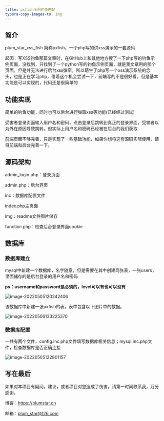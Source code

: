 ```yaml
---
title: pxfish示例钓鱼网站
typora-copy-images-to: img
---
```


## 简介

plum_star_xss_fish 简称pxfish，一个php写的供xss演示的一套源码

起因：写XSS钓鱼那篇文章时，在GitHub上和其他地方搜了一下php写的钓鱼示例页面，没找到，只找到了一个python写的钓鱼示例页面，就是我文章用的那个页面，但是并无法进行后台xss弹窗，所以萌生了php写一个xss演示系统的念头，也是正在学习php，借着这个机会尝试一下，前端写的不是很好看，但是基本功能是可以实现的，代码还是很简单的

## 功能实现

简单的钓鱼功能，同时也可以后台进行弹窗xss等功能(已经经过测试)

受害者登录页面输入用户名和密码，点击登录后跳转到真正的登录界面，受害者以为外在原因导致跳转，但实际上用户名和密码已经被在后台的我们获取

前端页面不够完善，只是实现了一些基础功能，如果你想将这套源码实际使用，请将前端和后台完善一下。

## 源码架构

admin_login.php：登录页面

admin.php：后台界面

inc：数据库配置文件

index.php主页面

img：readme文件图片储存

function.php：检查后台登录界面cookie

## 数据库

### 数据库建立

mysql中新建一个数据库，名字随意，但是需要在其中创建两张表，一张users，里面储存的是后台登录的用户名和密码

**ps：username和password是必须的，level可以有也可以没有**

![image-20220505120242406](D:\phpStudy\WWW\pxfish\img\image-20220505120242406.png)

该数据库中新建一张pxfish的表，表中包含以下图片中的数据。

![image-20220506133225370](D:\phpStudy\WWW\pxfish\img\image-20220506133225370.png)

### 数据库配置

一共有两个文件，config.inc.php文件填写数据库相关信息；mysql.inc.php文件，检查数据库是否正确连接

![image-20220505122801157](D:\phpStudy\WWW\pxfish\img\image-20220505122801157.png)

## 写在最后

如果对本项目有疑问，建议，或者项目对您造成了伤害，请第一时间联系我，万分感谢。

博客：https://plumstar.cn

邮箱：plum_star@126.com

